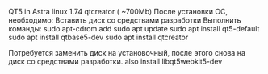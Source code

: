 QT5 in Astra linux 1.74
qtcreator  ( ~700Mb) 
После установки ОС, необходимо:
Вставить диск со средствами разработки
Выполнить команды:
sudo apt-cdrom add
sudo apt update
sudo apt install qt5-default
sudo apt install qtbase5-dev
sudo apt install qtcreator

Потребуется заменить диск на установочный, после этого снова на диск со средствами разработки.
also install libqt5webkit5-dev